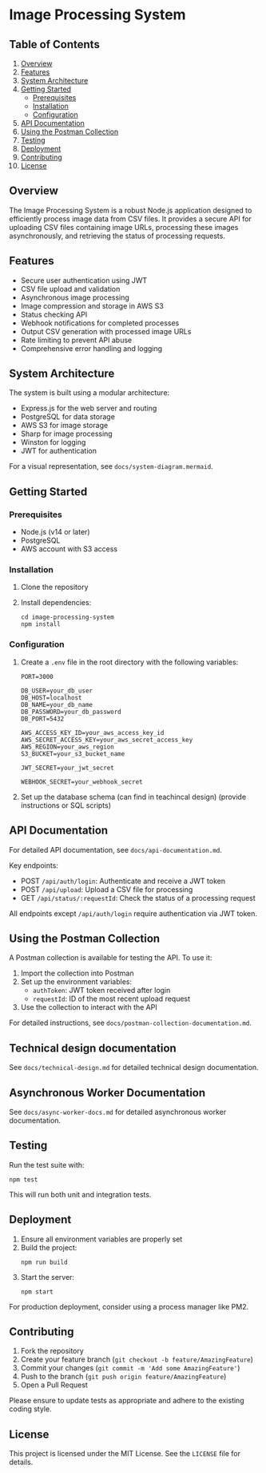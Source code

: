 # Image Processing System

## Table of Contents
1. [Overview](#overview)
2. [Features](#features)
3. [System Architecture](#system-architecture)
4. [Getting Started](#getting-started)
   - [Prerequisites](#prerequisites)
   - [Installation](#installation)
   - [Configuration](#configuration)
5. [API Documentation](#api-documentation)
6. [Using the Postman Collection](#using-the-postman-collection)
7. [Testing](#testing)
8. [Deployment](#deployment)
9. [Contributing](#contributing)
10. [License](#license)

## Overview

The Image Processing System is a robust Node.js application designed to efficiently process image data from CSV files. It provides a secure API for uploading CSV files containing image URLs, processing these images asynchronously, and retrieving the status of processing requests.

## Features

- Secure user authentication using JWT
- CSV file upload and validation
- Asynchronous image processing
- Image compression and storage in AWS S3
- Status checking API
- Webhook notifications for completed processes
- Output CSV generation with processed image URLs
- Rate limiting to prevent API abuse
- Comprehensive error handling and logging

## System Architecture

The system is built using a modular architecture:

- Express.js for the web server and routing
- PostgreSQL for data storage
- AWS S3 for image storage
- Sharp for image processing
- Winston for logging
- JWT for authentication

For a visual representation, see `docs/system-diagram.mermaid`.

## Getting Started

### Prerequisites

- Node.js (v14 or later)
- PostgreSQL
- AWS account with S3 access

### Installation

1. Clone the repository

2. Install dependencies:
   ```
   cd image-processing-system
   npm install
   ```

### Configuration

1. Create a `.env` file in the root directory with the following variables:
   ```
   PORT=3000

   DB_USER=your_db_user
   DB_HOST=localhost
   DB_NAME=your_db_name
   DB_PASSWORD=your_db_password
   DB_PORT=5432

   AWS_ACCESS_KEY_ID=your_aws_access_key_id
   AWS_SECRET_ACCESS_KEY=your_aws_secret_access_key
   AWS_REGION=your_aws_region   
   S3_BUCKET=your_s3_bucket_name

   JWT_SECRET=your_jwt_secret

   WEBHOOK_SECRET=your_webhook_secret

   ```

2. Set up the database schema (can find in teachincal design) (provide instructions or SQL scripts)

## API Documentation

For detailed API documentation, see `docs/api-documentation.md`.

Key endpoints:
- POST `/api/auth/login`: Authenticate and receive a JWT token
- POST `/api/upload`: Upload a CSV file for processing
- GET `/api/status/:requestId`: Check the status of a processing request

All endpoints except `/api/auth/login` require authentication via JWT token.

## Using the Postman Collection

A Postman collection is available for testing the API. To use it:

1. Import the collection into Postman
2. Set up the environment variables:
   - `authToken`: JWT token received after login
   - `requestId`: ID of the most recent upload request
3. Use the collection to interact with the API

For detailed instructions, see `docs/postman-collection-documentation.md`.

## Technical design documentation

See `docs/technical-design.md` for detailed technical design documentation.

## Asynchronous Worker Documentation

See `docs/async-worker-docs.md` for detailed asynchronous worker documentation.

## Testing

Run the test suite with:
```
npm test
```

This will run both unit and integration tests.

## Deployment

1. Ensure all environment variables are properly set
2. Build the project:
   ```
   npm run build
   ```
3. Start the server:
   ```
   npm start
   ```

For production deployment, consider using a process manager like PM2.

## Contributing

1. Fork the repository
2. Create your feature branch (`git checkout -b feature/AmazingFeature`)
3. Commit your changes (`git commit -m 'Add some AmazingFeature'`)
4. Push to the branch (`git push origin feature/AmazingFeature`)
5. Open a Pull Request

Please ensure to update tests as appropriate and adhere to the existing coding style.

## License

This project is licensed under the MIT License. See the `LICENSE` file for details.
